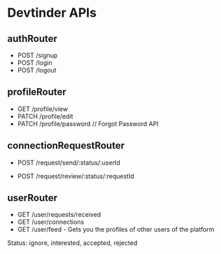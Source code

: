 # Devtinder APIs

## authRouter

- POST /signup
- POST /login
- POST /logout

## profileRouter

- GET /profile/view
- PATCH /profile/edit
- PATCH /profile/password // Forgot Password API

## connectionRequestRouter

- POST /request/send/:status/:userId

- POST /request/review/:status/:requestId

## userRouter

- GET /user/requests/received
- GET /user/connections
- GET /user/feed - Gets you the profiles of other users of the platform

Status: ignore, interested, accepted, rejected
